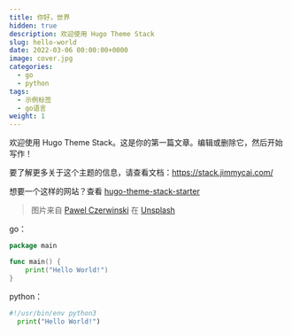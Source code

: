 ```yaml
---
title: 你好，世界
hidden: true
description: 欢迎使用 Hugo Theme Stack
slug: hello-world
date: 2022-03-06 00:00:00+0000
image: cover.jpg
categories:
  - go
  - python
tags:
  - 示例标签
  - go语言
weight: 1
---
```


欢迎使用 Hugo Theme Stack。这是你的第一篇文章。编辑或删除它，然后开始写作！

要了解更多关于这个主题的信息，请查看文档：https://stack.jimmycai.com/

想要一个这样的网站？查看 [hugo-theme-stack-starter](https://github.com/CaiJimmy/hugo-theme-stack-starter)

> 图片来自 [Pawel Czerwinski](https://unsplash.com/@pawel_czerwinski) 在 [Unsplash](https://unsplash.com/)

go：

```go
package main

func main() {
    print("Hello World!")
}

```

python：

```python
#!/usr/bin/env python3
  print("Hello World!")
```
